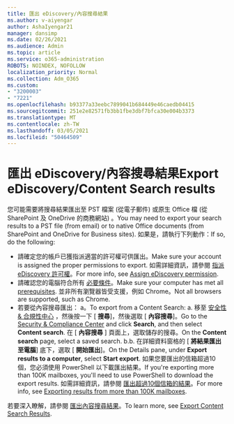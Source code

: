 ```yaml
---
title: 匯出 eDiscovery/內容搜尋結果
ms.author: v-aiyengar
author: AshaIyengar21
manager: dansimp
ms.date: 02/26/2021
ms.audience: Admin
ms.topic: article
ms.service: o365-administration
ROBOTS: NOINDEX, NOFOLLOW
localization_priority: Normal
ms.collection: Adm_O365
ms.custom:
- "3200003"
- "7221"
ms.openlocfilehash: b93377a33eebc7899041b684449e46caedb04415
ms.sourcegitcommit: 251e2e82571fb3bb1fbe3dbf7bfca30e004b3373
ms.translationtype: MT
ms.contentlocale: zh-TW
ms.lasthandoff: 03/05/2021
ms.locfileid: "50464509"
---
```

# <a name="export-ediscoverycontent-search-results"></a><span data-ttu-id="2cbb7-102">匯出 eDiscovery/內容搜尋結果</span><span class="sxs-lookup"><span data-stu-id="2cbb7-102">Export eDiscovery/Content Search results</span></span>

<span data-ttu-id="2cbb7-103">您可能需要將搜尋結果匯出至 PST 檔案 (從電子郵件) 或原生 Office 檔 (從 SharePoint 及 OneDrive 的商務網站) 。</span><span class="sxs-lookup"><span data-stu-id="2cbb7-103">You may need to export your search results to a PST file (from email) or to native Office documents (from SharePoint and OneDrive for Business sites).</span></span> <span data-ttu-id="2cbb7-104">如果是，請執行下列動作：</span><span class="sxs-lookup"><span data-stu-id="2cbb7-104">If so, do the following:</span></span>

- <span data-ttu-id="2cbb7-105">請確定您的帳戶已獲指派適當的許可權可供匯出。</span><span class="sxs-lookup"><span data-stu-id="2cbb7-105">Make sure your account is assigned the proper permissions to export.</span></span> <span data-ttu-id="2cbb7-106">如需詳細資訊，請參閱 [指派 eDiscovery 許可權](https://go.microsoft.com/fwlink/?linkid=2102406)。</span><span class="sxs-lookup"><span data-stu-id="2cbb7-106">For more info, see [Assign eDiscovery permission](https://go.microsoft.com/fwlink/?linkid=2102406).</span></span>
- <span data-ttu-id="2cbb7-107">請確認您的電腦符合所有 [必要條件](https://docs.microsoft.com/office365/securitycompliance/export-search-results#before-you-begin)。</span><span class="sxs-lookup"><span data-stu-id="2cbb7-107">Make sure your computer has met all [prerequisites](https://docs.microsoft.com/office365/securitycompliance/export-search-results#before-you-begin).</span></span> <span data-ttu-id="2cbb7-108">並非所有瀏覽器皆受支援，例如 Chrome。</span><span class="sxs-lookup"><span data-stu-id="2cbb7-108">Not all browsers are supported, such as Chrome.</span></span>
- <span data-ttu-id="2cbb7-109">若要從內容搜尋匯出： a。</span><span class="sxs-lookup"><span data-stu-id="2cbb7-109">To export from a Content Search: a.</span></span> <span data-ttu-id="2cbb7-110">移至 [安全性 & 合規性中心](https://protection.office.com/contentsearch) ，然後按一下 [ **搜尋**]，然後選取 [ **內容搜尋**]。</span><span class="sxs-lookup"><span data-stu-id="2cbb7-110">Go to the [Security & Compliance Center](https://protection.office.com/contentsearch) and click **Search**, and then select **Content search**.</span></span> <span data-ttu-id="2cbb7-111">在 [ **內容搜尋** ] 頁面上，選取儲存的搜尋。</span><span class="sxs-lookup"><span data-stu-id="2cbb7-111">On the **Content search** page, select a saved search.</span></span>
    <span data-ttu-id="2cbb7-112">b.</span><span class="sxs-lookup"><span data-stu-id="2cbb7-112">b.</span></span> <span data-ttu-id="2cbb7-113">在詳細資料窗格的 [ **將結果匯出至電腦**] 底下，選取 [ **開始匯出**]。</span><span class="sxs-lookup"><span data-stu-id="2cbb7-113">On the Details pane, under **Export results to a computer**, select **Start export**.</span></span> <span data-ttu-id="2cbb7-114">如果您要匯出的信箱超過10個，您必須使用 PowerShell 以下載匯出結果。</span><span class="sxs-lookup"><span data-stu-id="2cbb7-114">If you're exporting more than 100K mailboxes, you'll need to use PowerShell to download the export results.</span></span> <span data-ttu-id="2cbb7-115">如需詳細資訊，請參閱 [匯出超過10個信箱的結果](https://go.microsoft.com/fwlink/?linkid=2143861)。</span><span class="sxs-lookup"><span data-stu-id="2cbb7-115">For more info, see [Exporting results from more than 100K mailboxes](https://go.microsoft.com/fwlink/?linkid=2143861).</span></span>

<span data-ttu-id="2cbb7-116">若要深入瞭解，請參閱 [匯出內容搜尋結果](https://go.microsoft.com/fwlink/?linkid=2102118)。</span><span class="sxs-lookup"><span data-stu-id="2cbb7-116">To learn more, see [Export Content Search Results](https://go.microsoft.com/fwlink/?linkid=2102118).</span></span>